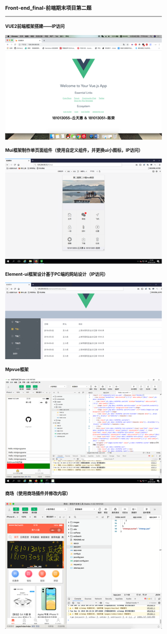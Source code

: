 ### Front-end_final-前端期末项目第二题
***
#### VUE2前端框架搭建——IP访问

![](https://raw.githubusercontent.com/Autumnhui/front-end_final/master/1.png)

#### Mui框架制作单页面组件（使用自定义组件，并更换ui小图标，IP访问）

![](https://raw.githubusercontent.com/Autumnhui/front-end_final/master/2.png)

#### Element-ui框架设计基于PC端的网站设计（IP访问）

![](https://raw.githubusercontent.com/Autumnhui/front-end_final/master/3.jpg)

#### Mpvue框架

![](https://raw.githubusercontent.com/Autumnhui/front-end_final/master/5.png)

#### 商场（使用商场插件并修改内容）

![](https://raw.githubusercontent.com/Autumnhui/front-end_final/master/6.png)

